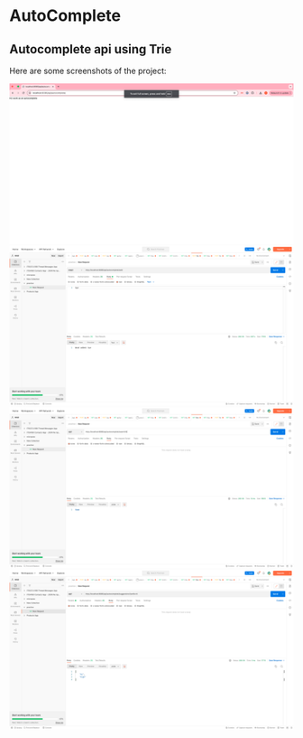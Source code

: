 # AutoComplete
## Autocomplete api using Trie

Here are some screenshots of the project:

![Screenshot 1](images/ss1.png)
![Screenshot 2](images/ss2.png)
![Screenshot 1](images/ss3.png)
![Screenshot 2](images/ss4.png)
